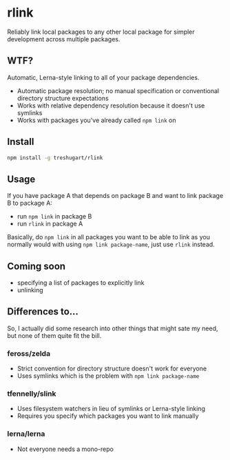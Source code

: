 # rlink

Reliably link local packages to any other local package for simpler development across multiple packages.

## WTF?

Automatic, Lerna-style linking to all of your package dependencies.

- Automatic package resolution; no manual specification or conventional directory structure expectations
- Works with relative dependency resolution because it doesn't use symlinks
- Works with packages you've already called `npm link` on

## Install

```sh
npm install -g treshugart/rlink
```

## Usage

If you have package A that depends on package B and want to link package B to package A:

- run `npm link` in package B
- run `rlink` in package A

Basically, do `npm link` in all packages you want to be able to link as you normally would with using `npm link package-name`, just use `rlink` instead.

## Coming soon

- specifying a list of packages to explicitly link
- unlinking

## Differences to...

So, I actually did some research into other things that might sate my need, but none of them quite fit the bill.

### feross/zelda

- Strict convention for directory structure doesn't work for everyone
- Uses symlinks which is the problem with `npm link package-name`

### tfennelly/slink

- Uses filesystem watchers in lieu of symlinks or Lerna-style linking
- Requires you specify which packages you want to link manually

### lerna/lerna

- Not everyone needs a mono-repo
